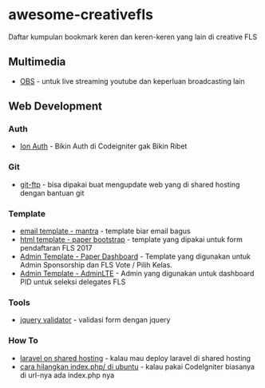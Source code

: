 # awesome-creativefls
Daftar kumpulan bookmark keren dan keren-keren yang lain di creative FLS

## Multimedia

- [OBS](https://obsproject.com/) - untuk live streaming youtube dan keperluan broadcasting lain

## Web Development

### Auth
- [Ion Auth](https://github.com/benedmunds/CodeIgniter-Ion-Auth) - Bikin Auth di Codeigniter gak Bikin Ribet

### Git

- [git-ftp](https://git-ftp.github.io/) - bisa dipakai buat mengupdate web yang di shared hosting dengan bantuan git

### Template
- [email template - mantra](https://www.sendwithus.com/resources/templates/mantra) - template biar email bagus
- [html template - paper bootstrap](http://demos.creative-tim.com/paper-bootstrap-wizard/wizard-list-place.html) - template yang dipakai untuk form pendaftaran FLS 2017
- [Admin Template - Paper Dashboard](http://demos.creative-tim.com/paper-dashboard) - Template yang digunakan untuk Admin Sponsorship dan FLS Vote / Pilih Kelas.
- [Admin Template - AdminLTE](https://adminlte.io/themes/AdminLTE/index2.html) - Admin yang digunakan untuk dashboard PID untuk seleksi delegates FLS

### Tools
- [jquery validator](https://stackoverflow.com/questions/14896854/jquery-select-box-validation) - validasi form dengan jquery

### How To
- [laravel on shared hosting](http://laraveldaily.com/laravel-and-shared-hosting-working-with-ftp-and-phpmyadmin/) - kalau mau deploy laravel di shared hosting
- [cara hilangkan index.php/ di ubuntu](https://www.youtube.com/watch?v=SATqSh2qR6M) - kalau pakai CodeIgniter biasanya di url-nya ada index.php nya
